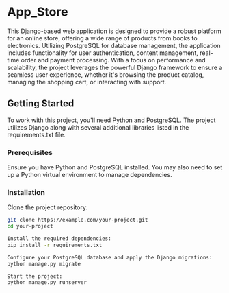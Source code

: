 # App_Store

This Django-based web application is designed to provide a robust platform for an online store, offering a wide range of products from books to electronics. Utilizing PostgreSQL for database management, the application includes functionality for user authentication, content management, real-time order and payment processing. With a focus on performance and scalability, the project leverages the powerful Django framework to ensure a seamless user experience, whether it's browsing the product catalog, managing the shopping cart, or interacting with support. 

## Getting Started

To work with this project, you'll need Python and PostgreSQL. The project utilizes Django along with several additional libraries listed in the requirements.txt file.

### Prerequisites

Ensure you have Python and PostgreSQL installed. You may also need to set up a Python virtual environment to manage dependencies.

### Installation

Clone the project repository:

```bash
git clone https://example.com/your-project.git
cd your-project

Install the required dependencies:
pip install -r requirements.txt

Configure your PostgreSQL database and apply the Django migrations:
python manage.py migrate

Start the project:
python manage.py runserver
